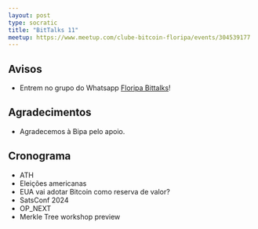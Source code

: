 ```yaml
---
layout: post
type: socratic
title: "BitTalks 11"
meetup: https://www.meetup.com/clube-bitcoin-floripa/events/304539177
---
```


## Avisos

- Entrem no grupo do Whatsapp [Floripa Bittalks](https://chat.whatsapp.com/EvI2yV0atAF4ccSOXJxJF1)!

## Agradecimentos

- Agradecemos à Bipa pelo apoio.

## Cronograma

- ATH
- Eleições americanas
- EUA vai adotar Bitcoin como reserva de valor?
- SatsConf 2024
- OP_NEXT
- Merkle Tree workshop preview
